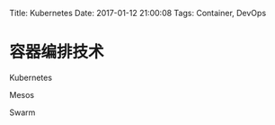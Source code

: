Title: Kubernetes
Date: 2017-01-12 21:00:08
Tags: Container, DevOps



# 容器编排技术

Kubernetes

Mesos

Swarm


